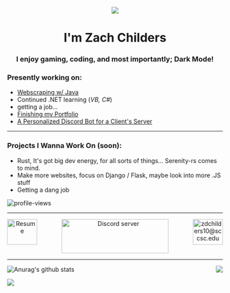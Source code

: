 <a>
<p align = "center">
    <img align = "center" src="https://raw.githubusercontent.com/im-zach/im-zach/main/portLogo.png"></p>
<h1 align="center">I'm Zach Childers</h1>
<h3 align="center">I enjoy gaming, coding, and most importantly; Dark Mode! </br>

### Presently working on:
* <a href="https://github.com/im-zach/Java-Final-Proj"> Webscraping w/ Java</a>
* Continued .NET learning (*VB, C#*)
* getting a job...
* <a href="https://im-zach.github.io">Finishing my Portfolio</a>
* <a href="https://github.com/im-zach/FemboyBot">A Personalized Discord Bot for a Client's Server</a>
---
### Projects I Wanna Work On (soon):
* Rust, It's got big dev energy, for all sorts of things... Serenity-rs comes to mind.
* Make more websites, focus on Django / Flask, maybe look into more .JS stuff
* Getting a dang job


<p align="left"> <img src="https://komarev.com/ghpvc/?username=im-zach&label=Profile%20views&color=0e75b6&style=flat" alt="profile-views" /> </p>

---
<p align = "center">
    <a href="https://docs.google.com/document/d/16YmW2TyM2F7eesU80omdn8Ge8poNrcGmCcmRlX37nf4/edit?usp=sharing"><img align="left" src="https://raw.githubusercontent.com/im-zach/im-zach/main/64A9A03B-6F94-4E91-8F48-453DA9972E10.png" alt="Resume" height = 60 width = 70/></a>
    <a href="https://discord.gg/a3QuRJwYQd"><img align="center" src="https://github.com/im-zach/im-zach/blob/main/Discord-Logo+Wordmark-Color.png?raw=true" alt="Discord server" height = 80 width = 250/></a>
      <a href="mailto:zdchilders10@sccsc.edu"><img align="right" src="https://raw.githubusercontent.com/im-zach/im-zach/main/mail.png" alt="zdchilders10@sccsc.edu" height = 60 width = 70/></a>
</p>

---
<p align = "center">
<a href="https://github.com/im-zach/github-readme-stats">
  <!-- this is good -->
  <img align="left" src="https://github-readme-stats.vercel.app/api?username=im-zach&show_icons=true&theme=merko" alt="Anurag's github stats" />
</a><a href="https://github.com/im-zach/github-readme-stats">
  <!-- Change the `github-readme-stats.anuraghazra1.vercel.app` to `github-readme-stats.vercel.app`  -->
  <img align="right" src="https://github-readme-stats.vercel.app/api/top-langs/?username=im-zach&langs_count=8&hide=,Emacs lisp,NSIS,c,perl,batchfile,powershell &theme=dark&exclude_repo=Github-GizmoDND, Github-Flairs, Github-Big-List-Of-Naughty-Strings, Github-XKCD-Password-generator, Github-PyTorch-BigGraph, " /></p>
</a>
<br>
<p align ="left">
<a href="https://github.com/im-zach/github-readme-stats">
  <!-- Change the `github-readme-stats.anuraghazra1.vercel.app` to `github-readme-stats.vercel.app`  -->
  <img align="center" src="https://github-profile-trophy.vercel.app/?username=im-zach&title=Joined2020, Commit, Repositories, Stars, Followers&theme=dracula" />
</a></p>
 
